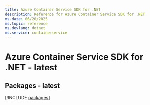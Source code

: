 ```yaml
---
title: Azure Container Service SDK for .NET
description: Reference for Azure Container Service SDK for .NET
ms.date: 06/20/2025
ms.topic: reference
ms.devlang: dotnet
ms.service: containerservice
---
```

# Azure Container Service SDK for .NET - latest
## Packages - latest
[!INCLUDE [packages](container-service-index.md)]